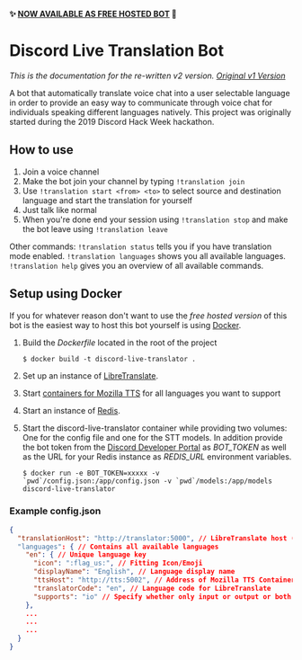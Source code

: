 **✨ [NOW AVAILABLE AS FREE HOSTED BOT](https://discord-live-translator.felisk.io/) 🎉**

# Discord Live Translation Bot

*This is the documentation for the re-written v2 version. [Original v1 Version](/tree/v1)*

A bot that automatically translate voice chat into a user selectable language in order to provide an easy way to communicate through voice chat for individuals speaking different languages natively. This project was originally started during the 2019 Discord Hack Week hackathon.

## How to use

1. Join a voice channel
2. Make the bot join your channel by typing `!translation join`
3. Use `!translation start <from> <to>` to select source and destination language and start the translation for yourself
4. Just talk like normal
5. When you're done end your session using `!translation stop` and make the bot leave using `!translation leave`

Other commands:
`!translation status` tells you if you have translation mode enabled.
`!translation languages` shows you all available languages.
`!translation help` gives you an overview of all available commands.

## Setup using Docker

If you for whatever reason don't want to use the *free hosted version* of this bot is the easiest way to host this bot yourself is using [Docker](https://www.docker.com/).

1. Build the *Dockerfile* located in the root of the project

    `$ docker build -t discord-live-translator .`

2. Set up an instance of [LibreTranslate](https://github.com/LibreTranslate/LibreTranslate).

3. Start [containers for Mozilla TTS](https://github.com/synesthesiam/docker-mozillatts) for all languages you want to support

4. Start an instance of [Redis](https://redis.io/).

5. Start the discord-live-translator container while providing two volumes: One for the config file and one for the STT models. In addition provide the bot token from the [Discord Developer Portal](https://discord.com/developers/applications) as *BOT_TOKEN* as well as the URL for your Redis instance as *REDIS_URL* environment variables.

    ```$ docker run -e BOT_TOKEN=xxxxx -v `pwd`/config.json:/app/config.json -v `pwd`/models:/app/models discord-live-translator```

### Example config.json

```json
{
  "translationHost": "http://translator:5000", // LibreTranslate host (use https://libretranslate.com if not self-hosting)
  "languages": { // Contains all available languages
    "en": { // Unique language key
      "icon": ":flag_us:", // Fitting Icon/Emoji
      "displayName": "English", // Language display name
      "ttsHost": "http://tts:5002", // Address of Mozilla TTS Container
      "translatorCode": "en", // Language code for LibreTranslate
      "supports": "io" // Specify whether only input or output or both are supported
    },
    ...
    ...
    ...
  }
}
```
